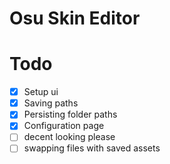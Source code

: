 # Osu Skin Editor


# Todo

- [x] Setup ui
- [x] Saving paths
- [x] Persisting folder paths
- [x] Configuration page
- [ ] decent looking please
- [ ] swapping files with saved assets
